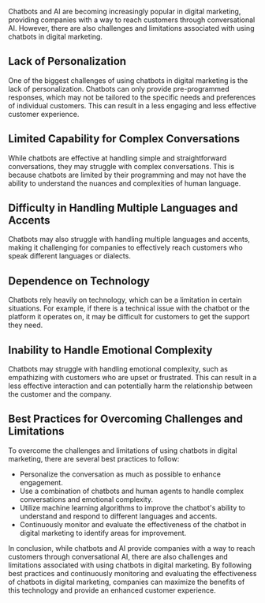 
Chatbots and AI are becoming increasingly popular in digital marketing, providing companies with a way to reach customers through conversational AI. However, there are also challenges and limitations associated with using chatbots in digital marketing.

Lack of Personalization
-----------------------

One of the biggest challenges of using chatbots in digital marketing is the lack of personalization. Chatbots can only provide pre-programmed responses, which may not be tailored to the specific needs and preferences of individual customers. This can result in a less engaging and less effective customer experience.

Limited Capability for Complex Conversations
--------------------------------------------

While chatbots are effective at handling simple and straightforward conversations, they may struggle with complex conversations. This is because chatbots are limited by their programming and may not have the ability to understand the nuances and complexities of human language.

Difficulty in Handling Multiple Languages and Accents
-----------------------------------------------------

Chatbots may also struggle with handling multiple languages and accents, making it challenging for companies to effectively reach customers who speak different languages or dialects.

Dependence on Technology
------------------------

Chatbots rely heavily on technology, which can be a limitation in certain situations. For example, if there is a technical issue with the chatbot or the platform it operates on, it may be difficult for customers to get the support they need.

Inability to Handle Emotional Complexity
----------------------------------------

Chatbots may struggle with handling emotional complexity, such as empathizing with customers who are upset or frustrated. This can result in a less effective interaction and can potentially harm the relationship between the customer and the company.

Best Practices for Overcoming Challenges and Limitations
--------------------------------------------------------

To overcome the challenges and limitations of using chatbots in digital marketing, there are several best practices to follow:

* Personalize the conversation as much as possible to enhance engagement.
* Use a combination of chatbots and human agents to handle complex conversations and emotional complexity.
* Utilize machine learning algorithms to improve the chatbot's ability to understand and respond to different languages and accents.
* Continuously monitor and evaluate the effectiveness of the chatbot in digital marketing to identify areas for improvement.

In conclusion, while chatbots and AI provide companies with a way to reach customers through conversational AI, there are also challenges and limitations associated with using chatbots in digital marketing. By following best practices and continuously monitoring and evaluating the effectiveness of chatbots in digital marketing, companies can maximize the benefits of this technology and provide an enhanced customer experience.
